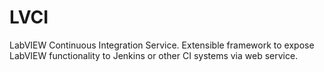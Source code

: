 # LVCI
LabVIEW Continuous Integration Service.  Extensible framework to expose LabVIEW functionality to Jenkins or other CI systems via web service.
